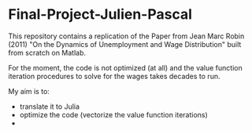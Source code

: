 # Final-Project-Julien-Pascal

This repository contains a replication of the Paper from Jean Marc Robin (2011) "On the Dynamics of Unemployment and Wage Distribution" built from scratch on Matlab.

For the moment, the code is not optimized (at all) and the value function iteration procedures to solve for the wages takes decades to run.

My aim is to:
- translate it to Julia
- optimize the code (vectorize the value function iterations)
- 

